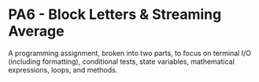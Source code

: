 PA6 - Block Letters & Streaming Average
=======================================
A programming assignment, broken into two parts, to focus on terminal I/O (including formatting), conditional tests, state variables, mathematical expressions, loops, and methods.
